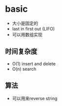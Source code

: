 
# basic

- 大小是固定的
- last in first out (LIFO)
- 可以用数组实现

## 时间复杂度

- O(1) insert and delete
- O(n) search

## 算法

- 可以用来reverse string